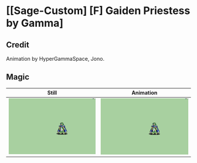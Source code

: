 # [\[Sage-Custom\] \[F\] Gaiden Priestess by Gamma]

## Credit

Animation by HyperGammaSpace, Jono.
	
## Magic

| Still | Animation |
| :---: | :-------: |
| ![Magic still](./Magic_000.png) | ![Magic animation](./Magic.gif) |
